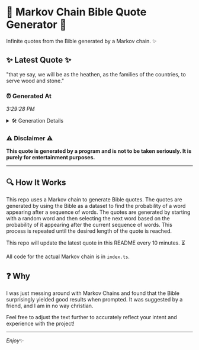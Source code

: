 # 📖 Markov Chain Bible Quote Generator 📖

Infinite quotes from the Bible generated by a Markov chain. ✨

## ✨ Latest Quote ✨
"that ye say, we will be as the heathen, as the families of the countries, to serve wood and stone."

### ⏰ Generated At
*3:29:28 PM*

<details>
    <summary>🛠️ Generation Details</summary>
    <p>
        <strong>🌱 Seed:</strong> that<br>
        <strong>🔄 Iterations:</strong> 19<br>
        <strong>📜 Context History:</strong><br>[ that ]: ye<br>[ that, ye ]: say,<br>[ that, ye, say, ]: we<br>[ that, ye, say,, we ]: will<br>[ that, ye, say,, we, will ]: be<br>[ that, ye, say,, we, will, be ]: as<br>[ ye, say,, we, will, be, as ]: the<br>[ say,, we, will, be, as, the ]: heathen,<br>[ we, will, be, as, the, heathen, ]: as<br>[ will, be, as, the, heathen,, as ]: the<br>[ be, as, the, heathen,, as, the ]: families<br>[ as, the, heathen,, as, the, families ]: of<br>[ the, heathen,, as, the, families, of ]: the<br>[ heathen,, as, the, families, of, the ]: countries,<br>[ as, the, families, of, the, countries, ]: to<br>[ the, families, of, the, countries,, to ]: serve<br>[ families, of, the, countries,, to, serve ]: wood<br>[ of, the, countries,, to, serve, wood ]: and<br>[ the, countries,, to, serve, wood, and ]: stone.<br>
    </p>
</details>

### ⚠️ Disclaimer ⚠️
**This quote is generated by a program and is not to be taken seriously. It is purely for entertainment purposes.**

---

## 🔍 How It Works

This repo uses a Markov chain to generate Bible quotes. The quotes are generated by using the Bible as a dataset to find the probability of a word appearing after a sequence of words. The quotes are generated by starting with a random word and then selecting the next word based on the probability of it appearing after the current sequence of words. This process is repeated until the desired length of the quote is reached.

This repo will update the latest quote in this README every 10 minutes. ⏳

All code for the actual Markov chain is in `index.ts`.

## ❓ Why

I was just messing around with Markov Chains and found that the Bible surprisingly yielded good results when prompted. 
It was suggested by a friend, and I am in no way christian.

Feel free to adjust the text further to accurately reflect your intent and experience with the project!

---

*Enjoy*✨
